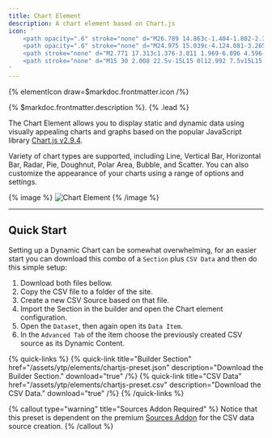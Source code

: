 ```yaml
---
title: Chart Element
description: A chart element based on Chart.js
icon: '
    <path opacity=".6" stroke="none" d="M26.789 14.863c-1.404-1.802-2.356-3.874-4.405-3.874-3.626 0-2.672 5.915-6.679 5.915s-4.429-6.362-8.968-.382c-1.447 1.906-2.611 4.031-3.526 6.041l11.349 6.552 12.229-7.06v-7.192Z"/>
    <path opacity=".6" stroke="none" d="M24.975 15.039c-4.124.081-3.265 2.692-6.172 3.352-2.952.67-3.418-7.211-6.37-7.211S8.827 18.836 5.13 24.092l-.105.149 7.925 4.575 12.025-6.942v-6.835Z"/>
    <path stroke="none" d="M2.771 17.313c1.376-3.811 1.969-6.896 4.596-6.896 4.007 0 4.961 11.257 8.396 10.112 3.435-1.145 3.053-7.251 8.396-7.251 1.017 0 2.056.623 3.07 1.631v7.146L15 29.115l-12.229-7.06v-4.742Z"/>
    <path stroke="none" d="M15 30 2.008 22.5v-15L15 0l12.992 7.5v15L15 30ZM3.534 21.619 15 28.238l11.466-6.619V8.381L15 1.762 3.534 8.381v13.238Z"/>
'
---
```


{% elementIcon draw=$markdoc.frontmatter.icon /%}

{% $markdoc.frontmatter.description %}. {% .lead %}

The Chart Element allows you to display static and dynamic data using visually appealing charts and graphs based on the popular JavaScript library [Chart.js v2.9.4](https://www.chartjs.org/docs/2.9.4/).

Variety of chart types are supported, including Line, Vertical Bar, Horizontal Bar, Radar, Pie, Doughnut, Polar Area, Bubble, and Scatter. You can also customize the appearance of your charts using a range of options and settings.

{% image %}
![Chart Element](/assets/ytp/elements/chartjs-element.webp)
{% /image %}

---

## Quick Start

Setting up a Dynamic Chart can be somewhat overwhelming, for an easier start you can download this combo of a `Section` plus `CSV Data` and then do this simple setup:

1. Download both files bellow.
1. Copy the CSV file to a folder of the site.
1. Create a new CSV Source based on that file.
1. Import the Section in the builder and open the Chart element configuration.
1. Open the `Dataset`, then again open its `Data Item`.
1. In the `Advanced Tab` of the item choose the previously created CSV source as its Dynamic Content.

{% quick-links %}
    {% quick-link title="Builder Section" href="/assets/ytp/elements/chartjs-preset.json" description="Download the Builder Section." download="true" /%}
    {% quick-link title="CSV Data" href="/assets/ytp/elements/chartjs-preset.csv" description="Download the CSV Data." download="true" /%}
{% /quick-links %}

{% callout type="warning" title="Sources Addon Required" %}
Notice that this preset is dependent on the premium [Sources Addon](/essentials-for-yoothemepro/addons/sources) for the CSV data source creation.
{% /callout %}
